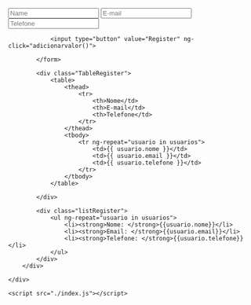 
<body>
    <div class="container">
        <div class="box" ng-controller="addUsuarioController">
            <form name="formItem">
                <input type="text" placeholder="Name" ng-model="usuario.nome">
                <input type="email" placeholder="E-mail" ng-model = "usuario.email">
                <input type="number" placeholder="Telefone" ng-model = "usuario.telefone">

                <input type="button" value="Register" ng-click="adicionarvalor()">
        
            </form>

            <div class="TableRegister">
                <table>
                    <thead>
                        <tr>
                            <th>Nome</td>
                            <th>E-mail</td>
                            <th>Telefone</td>
                        </tr>
                    </thead>
                    <tbody>
                        <tr ng-repeat="usuario in usuarios">
                            <td>{{ usuario.nome }}</td>
                            <td>{{ usuario.email }}</td>
                            <td>{{ usuario.telefone }}</td>
                        </tr>
                    </tbody>
                </table>

            </div>

            <div class="listRegister">
                <ul ng-repeat="usuario in usuarios">
                    <li><strong>Nome: </strong>{{usuario.nome}}</li>
                    <li><strong>Email: </strong>{{usuario.email}}</li>
                    <li><strong>Telefone: </strong>{{usuario.telefone}}</li>
                </ul>
            </div>
        </div>
        
    </div>

    <script src="./index.js"></script>
</body>

